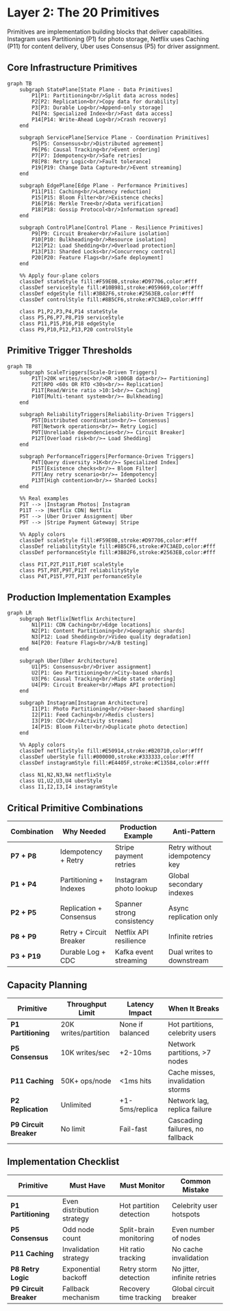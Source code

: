 # Layer 2: The 20 Primitives

Primitives are implementation building blocks that deliver capabilities. Instagram uses Partitioning (P1) for photo storage, Netflix uses Caching (P11) for content delivery, Uber uses Consensus (P5) for driver assignment.

## Core Infrastructure Primitives

```mermaid
graph TB
    subgraph StatePlane[State Plane - Data Primitives]
        P1[P1: Partitioning<br/>Split data across nodes]
        P2[P2: Replication<br/>Copy data for durability]
        P3[P3: Durable Log<br/>Append-only storage]
        P4[P4: Specialized Index<br/>Fast data access]
        P14[P14: Write-Ahead Log<br/>Crash recovery]
    end

    subgraph ServicePlane[Service Plane - Coordination Primitives]
        P5[P5: Consensus<br/>Distributed agreement]
        P6[P6: Causal Tracking<br/>Event ordering]
        P7[P7: Idempotency<br/>Safe retries]
        P8[P8: Retry Logic<br/>Fault tolerance]
        P19[P19: Change Data Capture<br/>Event streaming]
    end

    subgraph EdgePlane[Edge Plane - Performance Primitives]
        P11[P11: Caching<br/>Latency reduction]
        P15[P15: Bloom Filter<br/>Existence checks]
        P16[P16: Merkle Tree<br/>Data verification]
        P18[P18: Gossip Protocol<br/>Information spread]
    end

    subgraph ControlPlane[Control Plane - Resilience Primitives]
        P9[P9: Circuit Breaker<br/>Failure isolation]
        P10[P10: Bulkheading<br/>Resource isolation]
        P12[P12: Load Shedding<br/>Overload protection]
        P13[P13: Sharded Locks<br/>Concurrency control]
        P20[P20: Feature Flags<br/>Safe deployment]
    end

    %% Apply four-plane colors
    classDef stateStyle fill:#F59E0B,stroke:#D97706,color:#fff
    classDef serviceStyle fill:#10B981,stroke:#059669,color:#fff
    classDef edgeStyle fill:#3B82F6,stroke:#2563EB,color:#fff
    classDef controlStyle fill:#8B5CF6,stroke:#7C3AED,color:#fff

    class P1,P2,P3,P4,P14 stateStyle
    class P5,P6,P7,P8,P19 serviceStyle
    class P11,P15,P16,P18 edgeStyle
    class P9,P10,P12,P13,P20 controlStyle
```

## Primitive Trigger Thresholds

```mermaid
graph TB
    subgraph ScaleTriggers[Scale-Driven Triggers]
        P1T[>20K writes/sec<br/>OR >100GB data<br/>→ Partitioning]
        P2T[RPO <60s OR RTO <30s<br/>→ Replication]
        P11T[Read/Write ratio >10:1<br/>→ Caching]
        P10T[Multi-tenant system<br/>→ Bulkheading]
    end

    subgraph ReliabilityTriggers[Reliability-Driven Triggers]
        P5T[Distributed coordination<br/>→ Consensus]
        P8T[Network operations<br/>→ Retry Logic]
        P9T[Unreliable dependencies<br/>→ Circuit Breaker]
        P12T[Overload risk<br/>→ Load Shedding]
    end

    subgraph PerformanceTriggers[Performance-Driven Triggers]
        P4T[Query diversity >1K<br/>→ Specialized Index]
        P15T[Existence checks<br/>→ Bloom Filter]
        P7T[Any retry scenario<br/>→ Idempotency]
        P13T[High contention<br/>→ Sharded Locks]
    end

    %% Real examples
    P1T --> |Instagram Photos| Instagram
    P11T --> |Netflix CDN| Netflix
    P5T --> |Uber Driver Assignment| Uber
    P9T --> |Stripe Payment Gateway| Stripe

    %% Apply colors
    classDef scaleStyle fill:#F59E0B,stroke:#D97706,color:#fff
    classDef reliabilityStyle fill:#8B5CF6,stroke:#7C3AED,color:#fff
    classDef performanceStyle fill:#3B82F6,stroke:#2563EB,color:#fff

    class P1T,P2T,P11T,P10T scaleStyle
    class P5T,P8T,P9T,P12T reliabilityStyle
    class P4T,P15T,P7T,P13T performanceStyle
```

## Production Implementation Examples

```mermaid
graph LR
    subgraph Netflix[Netflix Architecture]
        N1[P11: CDN Caching<br/>Edge locations]
        N2[P1: Content Partitioning<br/>Geographic shards]
        N3[P12: Load Shedding<br/>Video quality degradation]
        N4[P20: Feature Flags<br/>A/B testing]
    end

    subgraph Uber[Uber Architecture]
        U1[P5: Consensus<br/>Driver assignment]
        U2[P1: Geo Partitioning<br/>City-based shards]
        U3[P6: Causal Tracking<br/>Ride state ordering]
        U4[P9: Circuit Breaker<br/>Maps API protection]
    end

    subgraph Instagram[Instagram Architecture]
        I1[P1: Photo Partitioning<br/>User-based sharding]
        I2[P11: Feed Caching<br/>Redis clusters]
        I3[P19: CDC<br/>Activity streams]
        I4[P15: Bloom Filter<br/>Duplicate photo detection]
    end

    %% Apply colors
    classDef netflixStyle fill:#E50914,stroke:#B20710,color:#fff
    classDef uberStyle fill:#000000,stroke:#333333,color:#fff
    classDef instagramStyle fill:#E4405F,stroke:#C13584,color:#fff

    class N1,N2,N3,N4 netflixStyle
    class U1,U2,U3,U4 uberStyle
    class I1,I2,I3,I4 instagramStyle
```

## Critical Primitive Combinations

| Combination | Why Needed | Production Example | Anti-Pattern |
|-------------|------------|--------------------|--------------|
| **P7 + P8** | Idempotency + Retry | Stripe payment retries | Retry without idempotency key |
| **P1 + P4** | Partitioning + Indexes | Instagram photo lookup | Global secondary indexes |
| **P2 + P5** | Replication + Consensus | Spanner strong consistency | Async replication only |
| **P8 + P9** | Retry + Circuit Breaker | Netflix API resilience | Infinite retries |
| **P3 + P19** | Durable Log + CDC | Kafka event streaming | Dual writes to downstream |

## Capacity Planning

| Primitive | Throughput Limit | Latency Impact | When It Breaks |
|-----------|------------------|----------------|----------------|
| **P1 Partitioning** | 20K writes/partition | None if balanced | Hot partitions, celebrity users |
| **P5 Consensus** | 10K writes/sec | +2-10ms | Network partitions, >7 nodes |
| **P11 Caching** | 50K+ ops/node | <1ms hits | Cache misses, invalidation storms |
| **P2 Replication** | Unlimited | +1-5ms/replica | Network lag, replica failure |
| **P9 Circuit Breaker** | No limit | Fail-fast | Cascading failures, no fallback |

## Implementation Checklist

| Primitive | Must Have | Must Monitor | Common Mistake |
|-----------|-----------|--------------|----------------|
| **P1 Partitioning** | Even distribution strategy | Hot partition detection | Celebrity user hotspots |
| **P5 Consensus** | Odd node count | Split-brain monitoring | Even number of nodes |
| **P11 Caching** | Invalidation strategy | Hit ratio tracking | No cache invalidation |
| **P8 Retry Logic** | Exponential backoff | Retry storm detection | No jitter, infinite retries |
| **P9 Circuit Breaker** | Fallback mechanism | Recovery time tracking | Global circuit breaker |